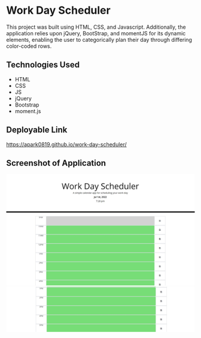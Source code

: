 # Work Day Scheduler
This project was built using HTML, CSS, and Javascript. Additionally, the application relies upon 
jQuery, BootStrap, and momentJS for its dynamic elements, enabling the user to categorically plan their day
through differing color-coded rows.

## Technologies Used
- HTML
- CSS
- JS
- jQuery
- Bootstrap
- moment.js


## Deployable Link

https://apark0819.github.io/work-day-scheduler/

## Screenshot of Application
![alt text](https://github.com/apark0819/work-day-scheduler/blob/main/assets/img/ss1.jpg)
![alt text](https://github.com/apark0819/work-day-scheduler/blob/main/assets/img/ss2.jpg)

